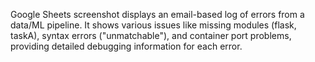 Google Sheets screenshot displays an email-based log of errors from a data/ML pipeline. It shows various issues like missing modules (flask, taskA), syntax errors ("unmatchable"), and container port problems, providing detailed debugging information for each error.